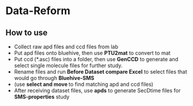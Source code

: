 # Data-Reform
## How to use
- Collect raw apd files and ccd files from lab
- Put apd files onto bluehive, then use <b>PTU2mat</b> to convert to mat
- Put ccd (\*.asc) files into a folder, then use <b>GenCCD</b> to generate and select single molecule files for further study.
- Rename files and run <b>Before Dataset compare Excel</b> to select files that would go through <b>Bluehive-SMS</b>
- (use <b>select and move </b> to find matching apd and ccd files)
- After receiving dataset files, use <b>apds</b> to generate SecDtime files for <b>SMS-properties</b> study
